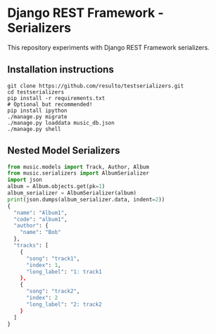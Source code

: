 # Django REST Framework - Serializers

This repository experiments with Django REST Framework serializers.

## Installation instructions

```
git clone https://github.com/resulto/testserializers.git
cd testserializers
pip install -r requirements.txt
# Optional but recommended!
pip install ipython
./manage.py migrate
./manage.py loaddata music_db.json
./manage.py shell
```

## Nested Model Serializers

```python
from music.models import Track, Author, Album
from music.serializers import AlbumSerializer
import json
album = Album.objects.get(pk=1)
album_serializer = AlbumSerializer(album)
print(json.dumps(album_serializer.data, indent=2))
{
  "name": "Album1",
  "code": "album1",
  "author": {
    "name": "Bob"
  },
  "tracks": [
    {
      "song": "track1",
      "index": 1,
      "long_label": "1: track1
    },
    {
      "song": "track2",
      "index": 2
      "long_label": "2: track2
    }
  ]
}
```
